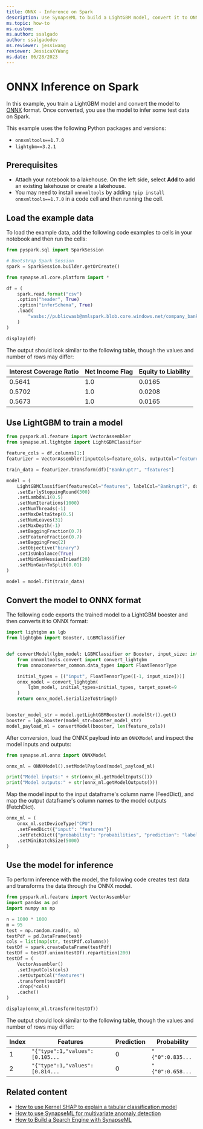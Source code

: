 ```yaml
---
title: ONNX - Inference on Spark
description: Use SynapseML to build a LightGBM model, convert it to ONNX format, then perform inference.
ms.topic: how-to
ms.custom: 
ms.author: ssalgado
author: ssalgadodev
ms.reviewer: jessiwang
reviewer: JessicaXYWang
ms.date: 06/28/2023
---
```

# ONNX Inference on Spark

In this example, you train a LightGBM model and convert the model to [ONNX](https://onnx.ai/) format. Once converted, you use the model to infer some test data on Spark.

This example uses the following Python packages and versions:

- `onnxmltools==1.7.0`
- `lightgbm==3.2.1`

## Prerequisites

- Attach your notebook to a lakehouse. On the left side, select **Add** to add an existing lakehouse or create a lakehouse.
- You may need to install `onnxmltools` by adding `!pip install onnxmltools==1.7.0` in a code cell and then running the cell.


## Load the example data

To load the example data, add the following code examples to cells in your notebook and then run the cells:

```python
from pyspark.sql import SparkSession

# Bootstrap Spark Session
spark = SparkSession.builder.getOrCreate()

from synapse.ml.core.platform import *
```

```python
df = (
    spark.read.format("csv")
    .option("header", True)
    .option("inferSchema", True)
    .load(
        "wasbs://publicwasb@mmlspark.blob.core.windows.net/company_bankruptcy_prediction_data.csv"
    )
)

display(df)
```

The output should look similar to the following table, though the values and number of rows may differ:

| Interest Coverage Ratio | Net Income Flag | Equity to Liability |
| ----- | ----- | ----- |
| 0.5641 | 1.0 | 0.0165 |
| 0.5702 | 1.0 | 0.0208 |
| 0.5673 | 1.0 | 0.0165 |

## Use LightGBM to train a model

```python
from pyspark.ml.feature import VectorAssembler
from synapse.ml.lightgbm import LightGBMClassifier

feature_cols = df.columns[1:]
featurizer = VectorAssembler(inputCols=feature_cols, outputCol="features")

train_data = featurizer.transform(df)["Bankrupt?", "features"]

model = (
    LightGBMClassifier(featuresCol="features", labelCol="Bankrupt?", dataTransferMode="bulk")
    .setEarlyStoppingRound(300)
    .setLambdaL1(0.5)
    .setNumIterations(1000)
    .setNumThreads(-1)
    .setMaxDeltaStep(0.5)
    .setNumLeaves(31)
    .setMaxDepth(-1)
    .setBaggingFraction(0.7)
    .setFeatureFraction(0.7)
    .setBaggingFreq(2)
    .setObjective("binary")
    .setIsUnbalance(True)
    .setMinSumHessianInLeaf(20)
    .setMinGainToSplit(0.01)
)

model = model.fit(train_data)
```

## Convert the model to ONNX format

The following code exports the trained model to a LightGBM booster and then converts it to ONNX format:

```python
import lightgbm as lgb
from lightgbm import Booster, LGBMClassifier


def convertModel(lgbm_model: LGBMClassifier or Booster, input_size: int) -> bytes:
    from onnxmltools.convert import convert_lightgbm
    from onnxconverter_common.data_types import FloatTensorType

    initial_types = [("input", FloatTensorType([-1, input_size]))]
    onnx_model = convert_lightgbm(
        lgbm_model, initial_types=initial_types, target_opset=9
    )
    return onnx_model.SerializeToString()


booster_model_str = model.getLightGBMBooster().modelStr().get()
booster = lgb.Booster(model_str=booster_model_str)
model_payload_ml = convertModel(booster, len(feature_cols))
```

After conversion, load the ONNX payload into an `ONNXModel` and inspect the model inputs and outputs:

```python
from synapse.ml.onnx import ONNXModel

onnx_ml = ONNXModel().setModelPayload(model_payload_ml)

print("Model inputs:" + str(onnx_ml.getModelInputs()))
print("Model outputs:" + str(onnx_ml.getModelOutputs()))
```

Map the model input to the input dataframe's column name (FeedDict), and map the output dataframe's column names to the model outputs (FetchDict).


```python
onnx_ml = (
    onnx_ml.setDeviceType("CPU")
    .setFeedDict({"input": "features"})
    .setFetchDict({"probability": "probabilities", "prediction": "label"})
    .setMiniBatchSize(5000)
)
```

## Use the model for inference

To perform inference with the model, the following code creates test data and transforms the data through the ONNX model.

```python
from pyspark.ml.feature import VectorAssembler
import pandas as pd
import numpy as np

n = 1000 * 1000
m = 95
test = np.random.rand(n, m)
testPdf = pd.DataFrame(test)
cols = list(map(str, testPdf.columns))
testDf = spark.createDataFrame(testPdf)
testDf = testDf.union(testDf).repartition(200)
testDf = (
    VectorAssembler()
    .setInputCols(cols)
    .setOutputCol("features")
    .transform(testDf)
    .drop(*cols)
    .cache()
)

display(onnx_ml.transform(testDf))
```

The output should look similar to the following table, though the values and number of rows may differ:

| Index | Features | Prediction | Probability |
| ----- | ----- | ----- | ----- |
| 1 | `"{"type":1,"values":[0.105...` | 0 | `"{"0":0.835...` |
| 2 | `"{"type":1,"values":[0.814...` | 0 | `"{"0":0.658...` |

## Related content

- [How to use Kernel SHAP to explain a tabular classification model](tabular-shap-explainer.md)
- [How to use SynapseML for multivariate anomaly detection](isolation-forest-multivariate-anomaly-detection.md)
- [How to Build a Search Engine with SynapseML](create-a-multilingual-search-engine-from-forms.md)
